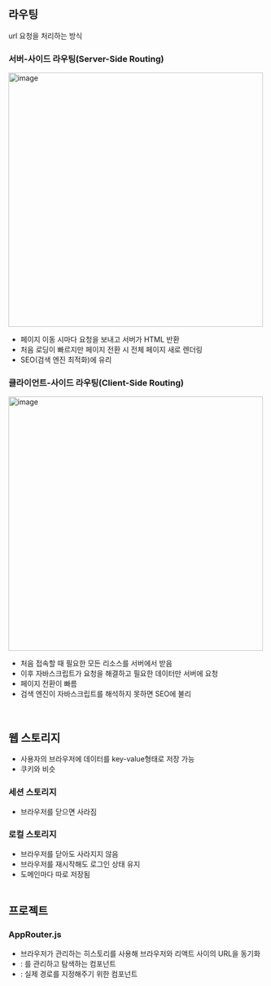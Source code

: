 ## 라우팅
url 요청을 처리하는 방식

### 서버-사이드 라우팅(Server-Side Routing)
<img src="https://github.com/user-attachments/assets/6fb19a7a-fc91-4509-9e3b-e13dd3eb1a56" alt="image" width="500"><br>
- 페이지 이동 시마다 요청을 보내고 서버가 HTML 반환
- 처음 로딩이 빠르지만 페이지 전환 시 전체 페이지 새로 렌더링
- SEO(검색 엔진 최적화)에 유리

### 클라이언트-사이드 라우팅(Client-Side Routing)
<img src="https://github.com/user-attachments/assets/4ba264ba-b2a0-427d-a618-7889de6d0a58" alt="image" width="500"><br>
- 처음 접속할 때 필요한 모든 리소스를 서버에서 받음
- 이후 자바스크립트가 요청을 해결하고 필요한 데이터만 서버에 요청
- 페이지 전환이 빠름
- 검색 엔진이 자바스크립트를 해석하지 못하면 SEO에 불리
<br>

## 웹 스토리지
- 사용자의 브라우저에 데이터를 key-value형태로 저장 가능
- 쿠키와 비슷

### 세션 스토리지
- 브라우저를 닫으면 사라짐

### 로컬 스토리지
- 브라우저를 닫아도 사라지지 않음
- 브라우저를 재시작해도 로그인 상태 유지
- 도메인마다 따로 저장됨
<br><br>

## 프로젝트
### AppRouter.js
- <BrowserRouter> 브라우저가 관리하는 히스토리를 사용해 브라우저와 리액트 사이의 URL을 동기화
- <Routes> : <Route>를 관리하고 탐색하는 컴포넌트
- <Route> : 실제 경로를 지정해주기 위한 컴포넌트